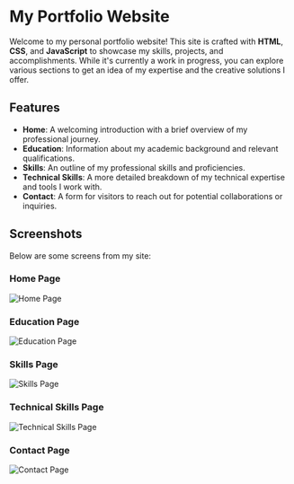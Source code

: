 # My Portfolio Website

Welcome to my personal portfolio website! This site is crafted with **HTML**, **CSS**, and **JavaScript** to showcase my skills, projects, and accomplishments. While it's currently a work in progress, you can explore various sections to get an idea of my expertise and the creative solutions I offer.

## Features

- **Home**: A welcoming introduction with a brief overview of my professional journey.
- **Education**: Information about my academic background and relevant qualifications.
- **Skills**: An outline of my professional skills and proficiencies.
- **Technical Skills**: A more detailed breakdown of my technical expertise and tools I work with.
- **Contact**: A form for visitors to reach out for potential collaborations or inquiries.

## Screenshots

Below are some screens from my site:

### Home Page
![Home Page](path/to/homepage-screenshot.png)

### Education Page
![Education Page](path/to/education-page-screenshot.png)

### Skills Page
![Skills Page](path/to/skills-page-screenshot.png)

### Technical Skills Page
![Technical Skills Page](path/to/technical-skills-page-screenshot.png)

### Contact Page
![Contact Page](path/to/contact-page-screenshot.png)

